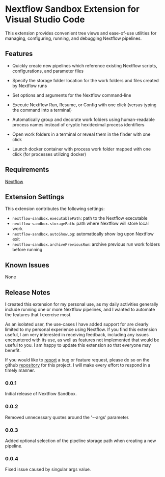 # Nextflow Sandbox Extension for Visual Studio Code

This extension provides convenient tree views and ease-of-use utilities for managing, configuring, running, and debugging Nextflow pipelines.

## Features

* Quickly create new pipelines which reference existing Nextflow scripts, configurations, and parameter files
   
* Specify the storage folder location for the work folders and files created by Nextflow runs

* Set options and arguments for the Nextflow command-line

* Execute Nextflow Run, Resume, or Config with one click (versus typing the command into a terminal)

* Automatically group and decorate work folders using human-readable process names instead of cryptic hexidecimal process identifiers

* Open work folders in a terminal or reveal them in the finder with one click

* Launch docker container with process work folder mapped with one click (for processes utilizing docker)

## Requirements

[Nextflow](https://www.nextflow.io/)

## Extension Settings

This extension contributes the following settings:

* `nextflow-sandbox.executablePath`: path to the Nextflow executable
* `nextflow-sandbox.storagePath`: path where Nextflow will store local work
* `nextflow-sandbox.autoShowLog`: automatically show log upon Nextflow exit
* `nextflow-sandbox.archivePreviousRun`: archive previous run work folders before running

## Known Issues

None

## Release Notes

I created this extension for my personal use, as my daily activities generally include running one or more Nextflow pipelines, and I wanted to automate the features that I exercise most.

As an isolated user, the use-cases I have added support for are clearly limited to my personal experience using Nextflow.  If you find this extension useful, I am very interested in receiving feedback, including any issues encountered with its use, as well as features not implemented that would be useful to you.  I am happy to update this extension so that everyone may benefit.

If you would like to [report](https://github.com/michael-brazell-md/nextflow-sandbox/issues) a bug or feature request, please do so on the github [repository](https://github.com/michael-brazell-md/nextflow-sandbox) for this project.  I will make every effort to respond in a timely manner.

### 0.0.1

Initial release of Nextflow Sandbox.

### 0.0.2

Removed unnecessary quotes around the '--args' parameter.

### 0.0.3

Added optional selection of the pipeline storage path when creating a new pipeline.

### 0.0.4

Fixed issue caused by singular args value.